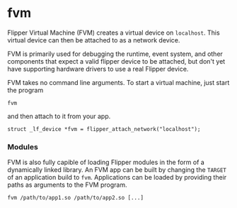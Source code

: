 # fvm

Flipper Virtual Machine (FVM) creates a virtual device on `localhost`. This virtual device can then be attached to as a network device.

FVM is primarily used for debugging the runtime, event system, and other components that expect a valid flipper device to be attached, but don't yet have supporting hardware drivers to use a real Flipper device.

FVM takes no command line arguments. To start a virtual machine, just start the program

```
fvm
```

and then attach to it from your app.

```
struct _lf_device *fvm = flipper_attach_network("localhost");
```

### Modules

FVM is also fully capible of loading Flipper modules in the form of a dynamically linked library. An FVM app can be built by changing the `TARGET` of an application build to `fvm`. Applications can be loaded by providing their paths as arguments to the FVM program.

```
fvm /path/to/app1.so /path/to/app2.so [...]
```